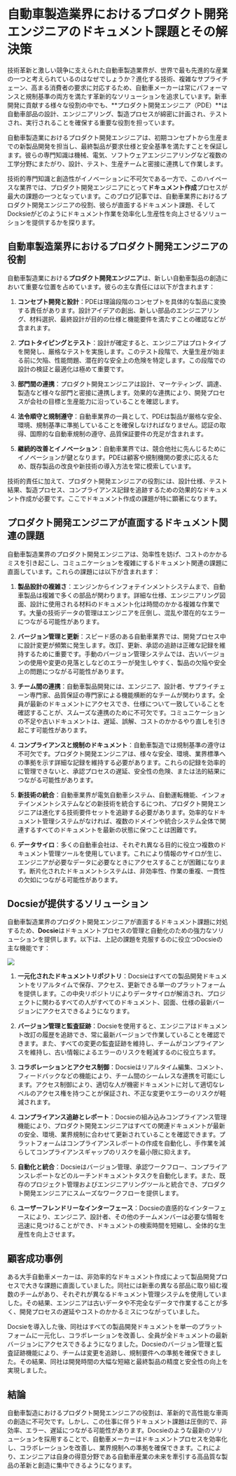 # 自動車製造業界におけるプロダクト開発エンジニアのドキュメント課題とその解決策

技術革新と激しい競争に支えられた自動車製造業界が、世界で最も先進的な産業の一つと考えられているのはなぜでしょうか？進化する技術、複雑なサプライチェーン、高まる消費者の要求に対応するため、自動車メーカーは常にパフォーマンスと規制基準の両方を満たす革新的なソリューションを追求しています。新車開発に貢献する様々な役割の中でも、**プロダクト開発エンジニア（PDE）**は自動車部品の設計、エンジニアリング、製造プロセスが綿密に計画され、テストされ、実行されることを確保する重要な役割を担っています。

自動車製造業におけるプロダクト開発エンジニアは、初期コンセプトから生産までの新製品開発を担当し、最終製品が要求仕様と安全基準を満たすことを保証します。彼らの専門知識は機械、電気、ソフトウェアエンジニアリングなど複数の工学分野にまたがり、設計、テスト、生産チームと密接に連携して作業します。

技術的専門知識と創造性がイノベーションに不可欠である一方で、このハイペースな業界では、プロダクト開発エンジニアにとって**ドキュメント作成**プロセスが最大の課題の一つとなっています。このブログ記事では、自動車業界におけるプロダクト開発エンジニアの役割、彼らが直面するドキュメント課題、そしてDocksieがどのようにドキュメント作業を効率化し生産性を向上させるソリューションを提供するかを探ります。

## 自動車製造業界におけるプロダクト開発エンジニアの役割

自動車製造業における**プロダクト開発エンジニア**は、新しい自動車製品の創造において重要な位置を占めています。彼らの主な責任には以下が含まれます：

1. **コンセプト開発と設計**：PDEは理論段階のコンセプトを具体的な製品に変換する責任があります。設計アイデアの創出、新しい部品のエンジニアリング、材料選択、最終設計が目的の仕様と機能要件を満たすことの確認などが含まれます。

2. **プロトタイピングとテスト**：設計が確定すると、エンジニアはプロトタイプを開発し、厳格なテストを実施します。このテスト段階で、大量生産が始まる前に欠陥、性能問題、潜在的な安全上の危険を特定します。この段階での設計の検証と最適化は極めて重要です。

3. **部門間の連携**：プロダクト開発エンジニアは設計、マーケティング、調達、製造など様々な部門と密接に連携します。効果的な連携により、開発プロセスが会社の目標と生産能力に沿っていることを確認します。

4. **法令順守と規制遵守**：自動車業界の一員として、PDEは製品が厳格な安全、環境、規制基準に準拠していることを確保しなければなりません。認証の取得、国際的な自動車規制の遵守、品質保証要件の充足が含まれます。

5. **継続的改善とイノベーション**：自動車業界では、競合他社に先んじるためにイノベーションが鍵となります。PDEは顧客や規制機関の要求に応えるため、既存製品の改良や新技術の導入方法を常に模索しています。

技術的責任に加えて、プロダクト開発エンジニアの役割には、設計仕様、テスト結果、製造プロセス、コンプライアンス記録を追跡するための効果的なドキュメント作成が必要です。ここでドキュメント作成の課題が特に顕著になります。

## プロダクト開発エンジニアが直面するドキュメント関連の課題

自動車製造業界のプロダクト開発エンジニアは、効率性を妨げ、コストのかかるミスを引き起こし、コミュニケーションを複雑にするドキュメント関連の課題に直面しています。これらの課題には以下が含まれます：

1. **製品設計の複雑さ**：エンジンからインフォテインメントシステムまで、自動車製品は複雑で多くの部品が関わります。詳細な仕様、エンジニアリング図面、設計に使用される材料のドキュメント化は時間のかかる複雑な作業です。大量の技術データの管理はエンジニアを圧倒し、混乱や潜在的なエラーにつながる可能性があります。

2. **バージョン管理と更新**：スピード感のある自動車業界では、開発プロセス中に設計変更が頻繁に発生します。改訂、更新、承認の追跡は正確な記録を維持するために重要です。手動のバージョン管理システムでは、古いバージョンの使用や変更の見落としなどのエラーが発生しやすく、製品の欠陥や安全上の問題につながる可能性があります。

3. **チーム間の連携**：自動車製品開発には、エンジニア、設計者、サプライチェーン専門家、品質保証の専門家による機能横断的なチームが関わります。全員が最新のドキュメントにアクセスでき、仕様について一致していることを確認することが、スムーズな連携のために不可欠です。コミュニケーションの不足や古いドキュメントは、遅延、誤解、コストのかかるやり直しを引き起こす可能性があります。

4. **コンプライアンスと規制のドキュメント**：自動車製造では規制基準の遵守は不可欠です。プロダクト開発エンジニアは、様々な安全、環境、業界標準への準拠を示す詳細な記録を維持する必要があります。これらの記録を効率的に管理できないと、承認プロセスの遅延、安全性の危険、または法的結果につながる可能性があります。

5. **新技術の統合**：自動車業界が電気自動車システム、自動運転機能、インフォテインメントシステムなどの新技術を統合するにつれ、プロダクト開発エンジニアは進化する技術要件セットを追跡する必要があります。効率的なドキュメント管理システムがなければ、複数のドメインや統合システム全体で関連するすべてのドキュメントを最新の状態に保つことは困難です。

6. **データサイロ**：多くの自動車会社は、それぞれ異なる目的に役立つ複数のドキュメント管理ツールを使用しています。これにより情報のサイロが生じ、エンジニアが必要なデータに必要なときにアクセスすることが困難になります。断片化されたドキュメントシステムは、非効率性、作業の重複、一貫性の欠如につながる可能性があります。

## Docsieが提供するソリューション

自動車製造業界のプロダクト開発エンジニアが直面するドキュメント課題に対処するため、**Docsie**はドキュメントプロセスの管理と自動化のための強力なソリューションを提供します。以下は、上記の課題を克服するのに役立つDocsieの主な機能です：

![](https://cdn.docsie.io/workspace_PxAvC1Uenuc7ad6H3/doc_wn84Jkoc6hIMTO2eE/file_o4dMLXB1O9CRglFwA/image_1d51ede9-0bb1-71be-6096-eee09c193c1a.jpg)

1. **一元化されたドキュメントリポジトリ**：Docsieはすべての製品開発ドキュメントをリアルタイムで保存、アクセス、更新できる単一のプラットフォームを提供します。この中央リポジトリによりデータサイロが解消され、プロジェクトに関わるすべての人がすべてのドキュメント、図面、仕様の最新バージョンにアクセスできるようになります。

2. **バージョン管理と監査証跡**：Docsieを使用すると、エンジニアはドキュメント改訂の履歴を追跡でき、常に最新バージョンで作業していることを確認できます。また、すべての変更の監査証跡を維持し、チームがコンプライアンスを維持し、古い情報によるエラーのリスクを軽減するのに役立ちます。

3. **コラボレーションとアクセス制御**：Docsieはリアルタイム編集、コメント、フィードバックなどの機能により、チーム間のシームレスな連携を可能にします。アクセス制御により、適切な人が機密ドキュメントに対して適切なレベルのアクセス権を持つことが保証され、不正な変更やエラーのリスクが軽減されます。

4. **コンプライアンス追跡とレポート**：Docsieの組み込みコンプライアンス管理機能により、プロダクト開発エンジニアはすべての関連ドキュメントが最新の安全、環境、業界規制に合わせて更新されていることを確認できます。プラットフォームはコンプライアンスレポートの作成を自動化し、手作業を減らしてコンプライアンスギャップのリスクを最小限に抑えます。

5. **自動化と統合**：Docsieはバージョン管理、承認ワークフロー、コンプライアンスレポートなどのルーチンドキュメントタスクを自動化します。また、既存のプロジェクト管理およびエンジニアリングツールと統合でき、プロダクト開発エンジニアにスムーズなワークフローを提供します。

6. **ユーザーフレンドリーなインターフェース**：Docsieの直感的なインターフェースにより、エンジニア、設計者、その他のチームメンバーは必要な情報を迅速に見つけることができ、ドキュメントの検索時間を短縮し、全体的な生産性を向上させます。

## 顧客成功事例

ある大手自動車メーカーは、非効率的なドキュメント作成によって製品開発プロセスで大きな課題に直面していました。同社には新車の異なる部品に取り組む複数のチームがあり、それぞれが異なるドキュメント管理システムを使用していました。その結果、エンジニアは古いデータや不完全なデータで作業することが多く、開発プロセスの遅延やコストのかかるミスにつながっていました。

Docsieを導入した後、同社はすべての製品開発ドキュメントを単一のプラットフォームに一元化し、コラボレーションを改善し、全員が全ドキュメントの最新バージョンにアクセスできるようになりました。Docsieのバージョン管理と監査証跡機能により、チームは変更を追跡し、規制要件への準拠を確保できました。その結果、同社は開発時間の大幅な短縮と最終製品の精度と安全性の向上を実現しました。

## 結論

自動車製造におけるプロダクト開発エンジニアの役割は、革新的で高性能な車両の創造に不可欠です。しかし、この仕事に伴うドキュメント課題は圧倒的で、非効率、エラー、遅延につながる可能性があります。Docsieのような最新のソリューションを採用することで、自動車メーカーはドキュメントプロセスを効率化し、コラボレーションを改善し、業界規制への準拠を確保できます。これにより、エンジニアは自身の得意分野である自動車産業の未来を牽引する高品質な製品の革新と創造に集中できるようになります。